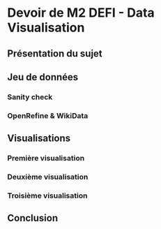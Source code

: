# Devoir de M2 DEFI - Data Visualisation
## Présentation du sujet
## Jeu de données 
### Sanity check
### OpenRefine & WikiData
## Visualisations
### Première visualisation
### Deuxième visualisation
### Troisième visualisation
## Conclusion
